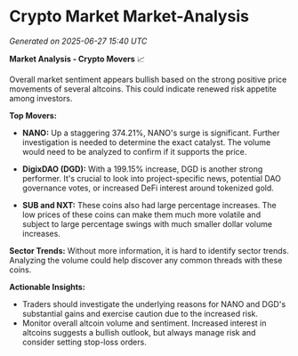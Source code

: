 # Crypto Market Market-Analysis
*Generated on 2025-06-27 15:40 UTC*

**Market Analysis - Crypto Movers** 📈

Overall market sentiment appears bullish based on the strong positive price movements of several altcoins. This could indicate renewed risk appetite among investors.

**Top Movers:**

*   **NANO:** Up a staggering 374.21%, NANO's surge is significant. Further investigation is needed to determine the exact catalyst. The volume would need to be analyzed to confirm if it supports the price.

*   **DigixDAO (DGD):** With a 199.15% increase, DGD is another strong performer. It's crucial to look into project-specific news, potential DAO governance votes, or increased DeFi interest around tokenized gold.

*   **SUB and NXT:** These coins also had large percentage increases. The low prices of these coins can make them much more volatile and subject to large percentage swings with much smaller dollar volume increases.

**Sector Trends:** Without more information, it is hard to identify sector trends. Analyzing the volume could help discover any common threads with these coins.

**Actionable Insights:**

*   Traders should investigate the underlying reasons for NANO and DGD's substantial gains and exercise caution due to the increased risk.
*   Monitor overall altcoin volume and sentiment. Increased interest in altcoins suggests a bullish outlook, but always manage risk and consider setting stop-loss orders.
